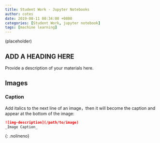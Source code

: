 ```yaml
---
title: Student Work - Jupyter Notebooks
author: cotes
date: 2019-08-11 00:34:00 +0800
categories: [Student Work, jupyter notebook]
tags: [machine learning]
---
```


(placeholder)

## ADD A HEADING HERE

Provide a description of your materials here.







## Images

### Caption

Add italics to the next line of an image，then it will become the caption and appear at the bottom of the image:

```markdown
![img-description](/path/to/image)
_Image Caption_
```
{: .nolineno}

